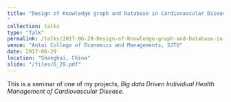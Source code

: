 ```yaml
---
title: "Design of Knowledge graph and Database in Cardiovascular Disease Health Management (in Chinese)
"
collection: talks
type: "Talk"
permalink: /talks/2017-06-29-Design-of-Knowledge-graph-and-Database-in-Cardiovascular-Disease-Health-Management
venue: "Antai College of Economics and Managements, SJTU"
date: 2017-06-29
location: "Shanghai, China"
slide: "/files/6_29.pdf"
---
```


This is a seminar of one of my projects, *Big data Driven Individual Health Management of Cardiovascular Disease*. 